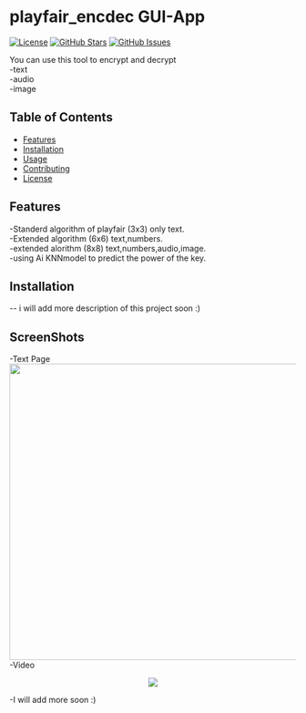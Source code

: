 


# playfair_encdec GUI-App

[![License](https://img.shields.io/badge/license-MIT-blue.svg)](LICENSE)
[![GitHub Stars](https://img.shields.io/github/stars/marwaneldesouki/playfair_encdec-app.svg)](https://github.com/marwaneldesouki/playfair_encdec-app/stargazers)
[![GitHub Issues](https://img.shields.io/github/issues/marwaneldesouki/playfair_encdec-app.svg)](https://github.com/marwaneldesouki/playfair_encdec-app/issues)

You can use this tool to encrypt and decrypt<br>
-text<br>
-audio<br>
-image<br>

## Table of Contents

- [Features](#features)
- [Installation](#installation)
- [Usage](#usage)
- [Contributing](#contributing)
- [License](#license)

## Features

-Standerd algorithm of playfair (3x3) only text.<br>
-Extended algorithm (6x6) text,numbers.<br>
-extended alorithm (8x8) text,numbers,audio,image.<br>
-using Ai KNNmodel to predict the power of the key.<br>


## Installation
--
i will add more description of this project soon :)

## ScreenShots
-Text Page<br>
<img src="https://github.com/marwaneldesouki/playfair_encdec-app/assets/37198610/ec9e7dae-a95f-4d29-beca-eb820586d730" data-canonical-src="https://github.com/marwaneldesouki/playfair_encdec-app/assets/37198610/ec9e7dae-a95f-4d29-beca-eb820586d730" width="720" height="520" /><br>
-Video<br>
<p align="center">
  

  <img src="https://github.com/marwaneldesouki/playfair_encdec-app/assets/37198610/15befbb7-5938-4098-8089-6d1681db7596">
</p>

-I will add more soon :)
